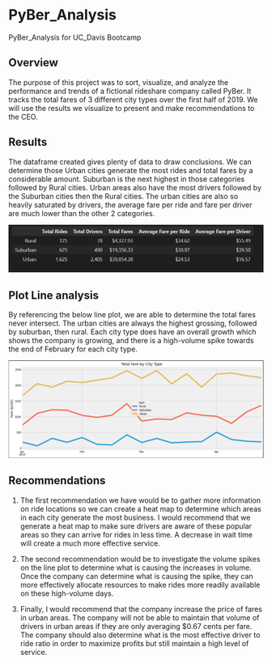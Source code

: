 # PyBer_Analysis
PyBer_Analysis for UC_Davis Bootcamp

## Overview

The purpose of this project was to sort, visualize, and analyze the performance and trends of a fictional rideshare company called PyBer. It tracks the total fares of 3 different city types over the first half of 2019. We will use the results we visualize to present and make recommendations to the CEO.

## Results

The dataframe created gives plenty of data to draw conclusions. We can determine those Urban cities generate the most rides and total fares by a considerable amount. Suburban is the next highest in those categories followed by Rural cities. Urban areas also have the most drivers followed by the Suburban cities then the Rural cities. The urban cities are also so heavily saturated by drivers, the average fare per ride and fare per driver are much lower than the other 2 categories.

![image of Pyber_Summary](https://github.com/clondon0792/PyBer_Analysis/blob/main/Resources/pyber_summary.PNG)

## Plot Line analysis

By referencing the below line plot, we are able to determine the total fares never intersect. The urban cities are always the highest grossing, followed by suburban, then rural. Each city type does have an overall growth which shows the company is growing, and there is a high-volume spike towards the end of February for each city type.

![plot line](https://github.com/clondon0792/PyBer_Analysis/blob/main/Resources/line_plot.PNG)

## Recommendations

1. The first recommendation we have would be to gather more information on ride locations so we can create a heat map to determine which areas in each city generate the most business. I would recommend that we generate a heat map to make sure drivers are aware of these popular areas so they can arrive for rides in less time. A decrease in wait time will create a much more effective service.

2. The second recommendation would be to investigate the volume spikes on the line plot to determine what is causing the increases in volume. Once the company can determine what is causing the spike, they can more effectively allocate resources to make rides more readily available on these high-volume days.

3. Finally, I would recommend that the company increase the price of fares in urban areas. The company will not be able to maintain that volume of drivers in urban areas if they are only averaging $0.67 cents per fare. The company should also determine what is the most effective driver to ride ratio in order to maximize profits but still maintain a high level of service.
